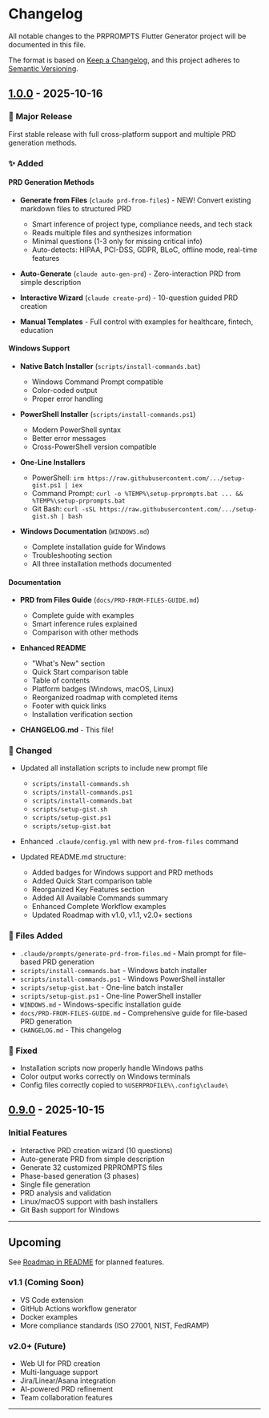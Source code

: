 # Changelog

All notable changes to the PRPROMPTS Flutter Generator project will be documented in this file.

The format is based on [Keep a Changelog](https://keepachangelog.com/en/1.0.0/),
and this project adheres to [Semantic Versioning](https://semver.org/spec/v2.0.0.html).

## [1.0.0] - 2025-10-16

### 🎉 Major Release

First stable release with full cross-platform support and multiple PRD generation methods.

### ✨ Added

#### PRD Generation Methods
- **Generate from Files** (`claude prd-from-files`) - NEW! Convert existing markdown files to structured PRD
  - Smart inference of project type, compliance needs, and tech stack
  - Reads multiple files and synthesizes information
  - Minimal questions (1-3 only for missing critical info)
  - Auto-detects: HIPAA, PCI-DSS, GDPR, BLoC, offline mode, real-time features

- **Auto-Generate** (`claude auto-gen-prd`) - Zero-interaction PRD from simple description
- **Interactive Wizard** (`claude create-prd`) - 10-question guided PRD creation
- **Manual Templates** - Full control with examples for healthcare, fintech, education

#### Windows Support
- **Native Batch Installer** (`scripts/install-commands.bat`)
  - Windows Command Prompt compatible
  - Color-coded output
  - Proper error handling

- **PowerShell Installer** (`scripts/install-commands.ps1`)
  - Modern PowerShell syntax
  - Better error messages
  - Cross-PowerShell version compatible

- **One-Line Installers**
  - PowerShell: `irm https://raw.githubusercontent.com/.../setup-gist.ps1 | iex`
  - Command Prompt: `curl -o %TEMP%\setup-prprompts.bat ... && %TEMP%\setup-prprompts.bat`
  - Git Bash: `curl -sSL https://raw.githubusercontent.com/.../setup-gist.sh | bash`

- **Windows Documentation** (`WINDOWS.md`)
  - Complete installation guide for Windows
  - Troubleshooting section
  - All three installation methods documented

#### Documentation
- **PRD from Files Guide** (`docs/PRD-FROM-FILES-GUIDE.md`)
  - Complete guide with examples
  - Smart inference rules explained
  - Comparison with other methods

- **Enhanced README**
  - "What's New" section
  - Quick Start comparison table
  - Table of contents
  - Platform badges (Windows, macOS, Linux)
  - Reorganized roadmap with completed items
  - Footer with quick links
  - Installation verification section

- **CHANGELOG.md** - This file!

### 🔧 Changed

- Updated all installation scripts to include new prompt file
  - `scripts/install-commands.sh`
  - `scripts/install-commands.ps1`
  - `scripts/install-commands.bat`
  - `scripts/setup-gist.sh`
  - `scripts/setup-gist.ps1`
  - `scripts/setup-gist.bat`

- Enhanced `.claude/config.yml` with new `prd-from-files` command

- Updated README.md structure:
  - Added badges for Windows support and PRD methods
  - Added Quick Start comparison table
  - Reorganized Key Features section
  - Added All Available Commands summary
  - Enhanced Complete Workflow examples
  - Updated Roadmap with v1.0, v1.1, v2.0+ sections

### 📝 Files Added

- `.claude/prompts/generate-prd-from-files.md` - Main prompt for file-based PRD generation
- `scripts/install-commands.bat` - Windows batch installer
- `scripts/install-commands.ps1` - Windows PowerShell installer
- `scripts/setup-gist.bat` - One-line batch installer
- `scripts/setup-gist.ps1` - One-line PowerShell installer
- `WINDOWS.md` - Windows-specific installation guide
- `docs/PRD-FROM-FILES-GUIDE.md` - Comprehensive guide for file-based PRD generation
- `CHANGELOG.md` - This changelog

### 🐛 Fixed

- Installation scripts now properly handle Windows paths
- Color output works correctly on Windows terminals
- Config files correctly copied to `%USERPROFILE%\.config\claude\`

## [0.9.0] - 2025-10-15

### Initial Features

- Interactive PRD creation wizard (10 questions)
- Auto-generate PRD from simple description
- Generate 32 customized PRPROMPTS files
- Phase-based generation (3 phases)
- Single file generation
- PRD analysis and validation
- Linux/macOS support with bash installers
- Git Bash support for Windows

---

## Upcoming

See [Roadmap in README](README.md#-roadmap) for planned features.

### v1.1 (Coming Soon)
- VS Code extension
- GitHub Actions workflow generator
- Docker examples
- More compliance standards (ISO 27001, NIST, FedRAMP)

### v2.0+ (Future)
- Web UI for PRD creation
- Multi-language support
- Jira/Linear/Asana integration
- AI-powered PRD refinement
- Team collaboration features

---

[1.0.0]: https://github.com/Kandil7/prprompts-flutter-generator/releases/tag/v1.0.0
[0.9.0]: https://github.com/Kandil7/prprompts-flutter-generator/releases/tag/v0.9.0
